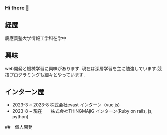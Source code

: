 ### Hi there 👋

<!--
**SHUonkei/SHUonkei** is a ✨ _special_ ✨ repository because its `README.md` (this file) appears on your GitHub profile.

Here are some ideas to get you started:
-->
## 経歴
慶應義塾大学情報工学科在学中

## 興味
web開発と機械学習に興味があります. 現在は深層学習を主に勉強しています.競技プログラミングも細々とやっています.

## インターン歴
- 2023-3 ~ 2023-8 株式会社evast インターン（vue.js)
- 2023-8 ~ 現在　　株式会社THiNGMAjiG インターン(Ruby on rails, js, python)


##　個人開発
